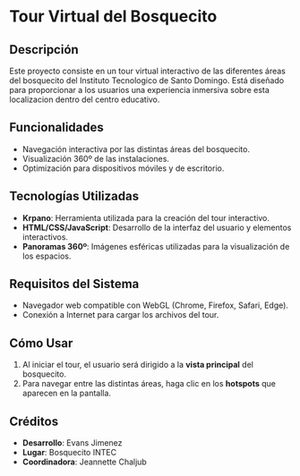 # Tour Virtual del Bosquecito

## Descripción

Este proyecto consiste en un tour virtual interactivo de las diferentes áreas del bosquecito del Instituto Tecnologico de Santo Domingo. Está diseñado para proporcionar a los usuarios una experiencia inmersiva sobre esta localizacion dentro del centro educativo.

## Funcionalidades

- Navegación interactiva por las distintas áreas del bosquecito.
- Visualización 360º de las instalaciones.
- Optimización para dispositivos móviles y de escritorio.

## Tecnologías Utilizadas

- **Krpano**: Herramienta utilizada para la creación del tour interactivo.
- **HTML/CSS/JavaScript**: Desarrollo de la interfaz del usuario y elementos interactivos.
- **Panoramas 360º**: Imágenes esféricas utilizadas para la visualización de los espacios.

## Requisitos del Sistema

- Navegador web compatible con WebGL (Chrome, Firefox, Safari, Edge).
- Conexión a Internet para cargar los archivos del tour.

## Cómo Usar

1. Al iniciar el tour, el usuario será dirigido a la **vista principal** del bosquecito.
2. Para navegar entre las distintas áreas, haga clic en los **hotspots** que aparecen en la pantalla.

## Créditos

- **Desarrollo**: Evans Jimenez
- **Lugar**: Bosquecito INTEC
- **Coordinadora**: Jeannette Chaljub
